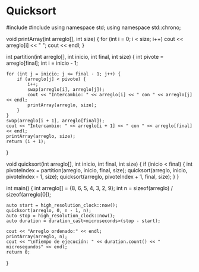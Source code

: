 # Quicksort
#include <iostream>
#include <chrono>
using namespace std;
using namespace std::chrono;

void printArray(int arreglo[], int size) {
    for (int i = 0; i < size; i++)
        cout << arreglo[i] << " ";
    cout << endl;
}

int partition(int arreglo[], int inicio, int final, int size) {
    int pivote = arreglo[final];
    int i = inicio - 1;

    for (int j = inicio; j <= final - 1; j++) {
        if (arreglo[j] < pivote) {
            i++;
            swap(arreglo[i], arreglo[j]);
            cout << "Intercambio: " << arreglo[i] << " con " << arreglo[j] << endl;
            printArray(arreglo, size);
        }
    }
    swap(arreglo[i + 1], arreglo[final]);
    cout << "Intercambio: " << arreglo[i + 1] << " con " << arreglo[final] << endl;
    printArray(arreglo, size);
    return (i + 1);
}

void quicksort(int arreglo[], int inicio, int final, int size) {
    if (inicio < final) {
        int pivoteIndex = partition(arreglo, inicio, final, size);
        quicksort(arreglo, inicio, pivoteIndex - 1, size);
        quicksort(arreglo, pivoteIndex + 1, final, size);
    }
}

int main() {
    int arreglo[] = {8, 6, 5, 4, 3, 2, 9};
    int n = sizeof(arreglo) / sizeof(arreglo[0]);

    auto start = high_resolution_clock::now();
    quicksort(arreglo, 0, n - 1, n);
    auto stop = high_resolution_clock::now();
    auto duration = duration_cast<microseconds>(stop - start);

    cout << "Arreglo ordenado:" << endl;
    printArray(arreglo, n);
    cout << "\nTiempo de ejecución: " << duration.count() << " microsegundos" << endl;
    return 0;
}
